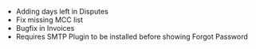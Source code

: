 - Adding days left in Disputes
- Fix missing MCC list
- Bugfix in Invoices
- Requires SMTP Plugin to be installed before showing Forgot Password